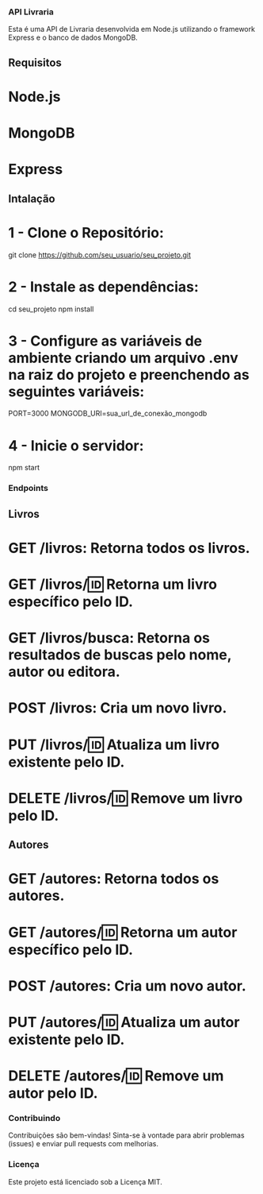 ### API Livraria
Esta é uma API de Livraria desenvolvida em Node.js utilizando o framework Express e o banco de dados MongoDB.

## Requisitos
# Node.js
# MongoDB
# Express

## Intalação

# 1 - Clone o Repositório:
git clone https://github.com/seu_usuario/seu_projeto.git

# 2 - Instale as dependências:
cd seu_projeto
npm install

# 3 - Configure as variáveis de ambiente criando um arquivo .env na raiz do projeto e preenchendo as seguintes variáveis:
PORT=3000
MONGODB_URI=sua_url_de_conexão_mongodb

# 4 - Inicie o servidor:
npm start

### Endpoints

## Livros
# GET /livros: Retorna todos os livros.
# GET /livros/:id: Retorna um livro específico pelo ID.
# GET /livros/busca: Retorna os resultados de buscas pelo nome, autor ou editora.
# POST /livros: Cria um novo livro.
# PUT /livros/:id: Atualiza um livro existente pelo ID.
# DELETE /livros/:id: Remove um livro pelo ID.

## Autores
# GET /autores: Retorna todos os autores.
# GET /autores/:id: Retorna um autor específico pelo ID.
# POST /autores: Cria um novo autor.
# PUT /autores/:id: Atualiza um autor existente pelo ID.
# DELETE /autores/:id: Remove um autor pelo ID.

### Contribuindo
Contribuições são bem-vindas! Sinta-se à vontade para abrir problemas (issues) e enviar pull requests com melhorias.

### Licença
Este projeto está licenciado sob a Licença MIT.